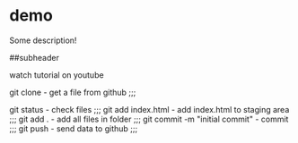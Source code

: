 # demo

Some description!

##subheader

watch tutorial on youtube

git clone - get a file from github ;;;

git status - check files ;;;
git add index.html - add index.html to staging area ;;;
git add . - add all files in folder ;;;
git commit -m "initial commit" - commit ;;;
git push - send data to github ;;;
